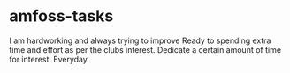 # amfoss-tasks
I am hardworking and always trying to improve
Ready to spending extra time and effort as per the clubs interest. 
Dedicate a certain amount of time for interest. Everyday. 
